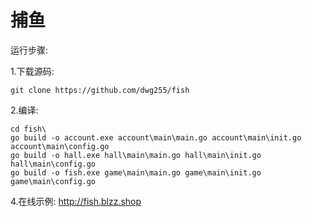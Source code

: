 # 捕鱼

运行步骤:

1.下载源码:

    git clone https://github.com/dwg255/fish

2.编译:

    cd fish\
    go build -o account.exe account\main\main.go account\main\init.go account\main\config.go
    go build -o hall.exe hall\main\main.go hall\main\init.go hall\main\config.go
    go build -o fish.exe game\main\main.go game\main\init.go game\main\config.go

4.在线示例:
     http://fish.blzz.shop



